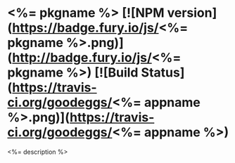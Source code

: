 <%= pkgname %> [![NPM version](https://badge.fury.io/js/<%= pkgname %>.png)](http://badge.fury.io/js/<%= pkgname %>) [![Build Status](https://travis-ci.org/goodeggs/<%= appname %>.png)](https://travis-ci.org/goodeggs/<%= appname %>)
==============

<%= description %>
